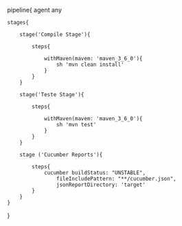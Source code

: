 pipeline{
	agent any

	stages{

		stage('Compile Stage'){

			steps{

				withMaven(mavem: 'maven_3_6_0'){
					sh 'mvn clean install'
				}
			}
		}

		stage('Teste Stage'){

			steps{

				withMaven(mavem: 'maven_3_6_0'){
					sh 'mvn test'
				}
			}
		}

		stage ('Cucumber Reports'){

			steps{
				cucumber buildStatus: "UNSTABLE",
					fileIncludePattern: "**/cucumber.json",
					jsonReportDirectory: 'target'
			}
		}
	}
}